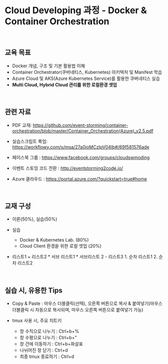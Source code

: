 #  Cloud Developing 과정 - Docker & Container Orchestration

<br/>

## 교육 목표

- Docker 개념, 구조 및 기본 활용법 이해
- Container Orchestrator(쿠버네티스, Kubernetes) 아키텍처 및 Manifest 학습
- Azure Cloud 및 AKS(Azure Kubernetes Service)를 활용한 쿠버네티스 실습
- **Multi Cloud, Hybrid Cloud 관리를 위한 로컬환경 셋업** 

<br/>

## 관련 자료

- PDF 교재: https://github.com/event-storming/container-orchestration/blob/master/Container_Orchestration(Azure)_v2.5.pdf

- 실습스크립트 룩업:
https://workflowy.com/s/msa/27a0ioMCzlpV04Ib#/69f581576ade

- 페이스북 그룹 : 
https://www.facebook.com/groups/cloudswmoding  

- 이벤트 스토밍 코드 전환 : 
http://eventstorming2code.io/  

- Azure 클라우드 : 
https://portal.azure.com/?quickstart=true#home

<br/>

## 교재 구성
* 이론(50%), 실습(50%)
* 실습 
  * Docker & Kubernetes Lab. (80%) 
  * Cloud Client 환경을 위한 로컬 셋업 (20%)   

* 리스트1 + 리스트2 * 서브 리스트1 * 서브리스트 2 - 리스트3 1. 순차 리스트1 2. 순차 리스트2

<br/>

## 실습 시, 유용한 Tips
* Copy & Paste : 마우스 더블클릭(선택), 오른쪽 버튼으로 복사 & 붙여넣기(마우스 더블클릭 시 자동으로 복사되며, 마우스 오른쪽 버튼으로 붙여넣기 가능)

* tmux 사용 시, 주요 치트키<br/>
  * 창 수직으로 나누기 : Ctrl+b+% <br/>
  * 창 수평으로 나누기 : Ctrl+b+" <br/>
  * 창 간에 이동하기 : Ctrl+b+화살표 <br/>
  * 나뉘어진 창 닫기 : Ctrl+d <br/>
  * 최종 tmux 종료하기 : Ctrl+d 

       
